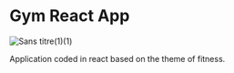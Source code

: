 # Gym React App
![Sans titre(1)(1)](https://user-images.githubusercontent.com/73282517/144597883-4143ca4f-cbd7-4540-95bd-ddebba2913ea.png)

Application coded in react based on the theme of fitness.
